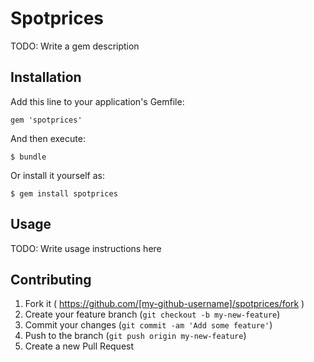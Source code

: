# Spotprices

TODO: Write a gem description

## Installation

Add this line to your application's Gemfile:

    gem 'spotprices'

And then execute:

    $ bundle

Or install it yourself as:

    $ gem install spotprices

## Usage

TODO: Write usage instructions here

## Contributing

1. Fork it ( https://github.com/[my-github-username]/spotprices/fork )
2. Create your feature branch (`git checkout -b my-new-feature`)
3. Commit your changes (`git commit -am 'Add some feature'`)
4. Push to the branch (`git push origin my-new-feature`)
5. Create a new Pull Request
